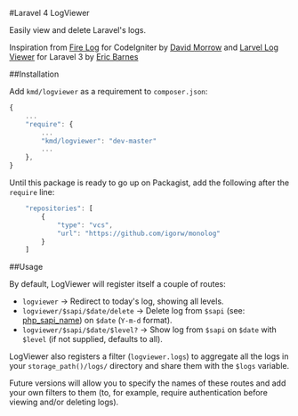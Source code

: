 #Laravel 4 LogViewer

Easily view and delete Laravel's logs.

Inspiration from [Fire Log](https://github.com/dperrymorrow/Fire-Log) for CodeIgniter by [David Morrow](https://github.com/dperrymorrow) and [Larvel Log Viewer](https://github.com/ericbarnes/Laravel-Log-Viewer) for Laravel 3 by [Eric Barnes](https://github.com/ericbarnes)

<insert license info here>

##Installation

Add `kmd/logviewer` as a requirement to `composer.json`:

```javascript
{
    ...
    "require": {
        ...
        "kmd/logviewer": "dev-master"
        ...
    },
}
```

Until this package is ready to go up on Packagist, add the following after the `require` line:

```javascript
    "repositories": [
        {
            "type": "vcs",
            "url": "https://github.com/igorw/monolog"
        }
    ]
```

##Usage

By default, LogViewer will register itself a couple of routes:

 * `logviewer` -> Redirect to today's log, showing all levels.
 * `logviewer/$sapi/$date/delete` -> Delete log from `$sapi` (see: [php_sapi_name](http://php.net/manual/en/function.php-sapi-name.php)) on `$date` (`Y-m-d` format).
 * `logviewer/$sapi/$date/$level?` -> Show log from `$sapi` on `$date` with `$level` (if not supplied, defaults to all).

LogViewer also registers a filter (`logviewer.logs`) to aggregate all the logs in your `storage_path()/logs/` directory and share them with the `$logs` variable.

Future versions will allow you to specify the names of these routes and add your own filters to them (to, for example, require authentication before viewing and/or deleting logs).
